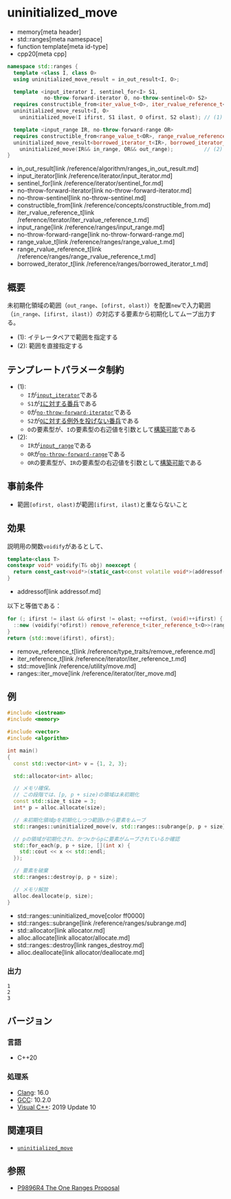 # uninitialized_move
* memory[meta header]
* std::ranges[meta namespace]
* function template[meta id-type]
* cpp20[meta cpp]

```cpp
namespace std::ranges {
  template <class I, class O>
  using uninitialized_move_result = in_out_result<I, O>;

  template <input_iterator I, sentinel_for<I> S1,
            no-throw-forward-iterator O, no-throw-sentinel<O> S2>
  requires constructible_from<iter_value_t<O>, iter_rvalue_reference_t<I>>
  uninitialized_move_result<I, O>
    uninitialized_move(I ifirst, S1 ilast, O ofirst, S2 olast); // (1) C++20

  template <input_range IR, no-throw-forward-range OR>
  requires constructible_from<range_value_t<OR>, range_rvalue_reference_t<IR>>
  uninitialized_move_result<borrowed_iterator_t<IR>, borrowed_iterator_t<OR>>
    uninitialized_move(IR&& in_range, OR&& out_range);          // (2) C++20
}
```
* in_out_result[link /reference/algorithm/ranges_in_out_result.md]
* input_iterator[link /reference/iterator/input_iterator.md]
* sentinel_for[link /reference/iterator/sentinel_for.md]
* no-throw-forward-iterator[link no-throw-forward-iterator.md]
* no-throw-sentinel[link no-throw-sentinel.md]
* constructible_from[link /reference/concepts/constructible_from.md]
* iter_rvalue_reference_t[link /reference/iterator/iter_rvalue_reference_t.md]
* input_range[link /reference/ranges/input_range.md]
* no-throw-forward-range[link no-throw-forward-range.md]
* range_value_t[link /reference/ranges/range_value_t.md]
* range_rvalue_reference_t[link /reference/ranges/range_rvalue_reference_t.md]
* borrowed_iterator_t[link /reference/ranges/borrowed_iterator_t.md]

## 概要
未初期化領域の範囲（`out_range`、`[ofirst, olast)`）を配置`new`で入力範囲（`in_range`、`[ifirst, ilast)`）の対応する要素から初期化してムーブ出力する。

- (1): イテレータペアで範囲を指定する
- (2): 範囲を直接指定する


## テンプレートパラメータ制約
- (1):
    - `I`が[`input_iterator`](/reference/iterator/input_iterator.md)である
    - `S1`が[`I`に対する番兵](/reference/iterator/sentinel_for.md)である
    - `O`が[`no-throw-forward-iterator`](no-throw-forward-iterator.md)である
    - `S2`が[`O`に対する例外を投げない番兵](no-throw-sentinel.md)である
    - `O`の要素型が、`I`の要素型の右辺値を引数として[構築可能](/reference/concepts/constructible_from.md)である
- (2):
    - `IR`が[`input_range`](/reference/ranges/input_range.md)である
    - `OR`が[`no-throw-forward-range`](no-throw-forward-range.md)である
    - `OR`の要素型が、`IR`の要素型の右辺値を引数として[構築可能](/reference/concepts/constructible_from.md)である


## 事前条件

- 範囲`[ofirst, olast)`が範囲`[ifirst, ilast)`と重ならないこと


## 効果
説明用の関数`voidify`があるとして、

```cpp
template<class T>
constexpr void* voidify(T& obj) noexcept {
  return const_cast<void*>(static_cast<const volatile void*>(addressof(obj)));
}
```
* addressof[link addressof.md]


以下と等価である：

```cpp
for (; ifirst != ilast && ofirst != olast; ++ofirst, (void)++ifirst) {
  ::new (voidify(*ofirst)) remove_reference_t<iter_reference_t<O>>(ranges::iter_move(*ifirst));
}
return {std::move(ifirst), ofirst};
```
* remove_reference_t[link /reference/type_traits/remove_reference.md]
* iter_reference_t[link /reference/iterator/iter_reference_t.md]
* std::move[link /reference/utility/move.md]
* ranges::iter_move[link /reference/iterator/iter_move.md]


## 例
```cpp example
#include <iostream>
#include <memory>

#include <vector>
#include <algorithm>

int main()
{
  const std::vector<int> v = {1, 2, 3};

  std::allocator<int> alloc;

  // メモリ確保。
  // この段階では、[p, p + size)の領域は未初期化
  const std::size_t size = 3;
  int* p = alloc.allocate(size);

  // 未初期化領域pを初期化しつつ範囲vから要素をムーブ
  std::ranges::uninitialized_move(v, std::ranges::subrange{p, p + size});

  // pの領域が初期化され、かつvからpに要素がムーブされているか確認
  std::for_each(p, p + size, [](int x) {
    std::cout << x << std::endl;
  });

  // 要素を破棄
  std::ranges::destroy(p, p + size);

  // メモリ解放
  alloc.deallocate(p, size);
}
```
* std::ranges::uninitialized_move[color ff0000]
* std::ranges::subrange[link /reference/ranges/subrange.md]
* std::allocator[link allocator.md]
* alloc.allocate[link allocator/allocate.md]
* std::ranges::destroy[link ranges_destroy.md]
* alloc.deallocate[link allocator/deallocate.md]

### 出力
```
1
2
3
```


## バージョン
### 言語
- C++20

### 処理系
- [Clang](/implementation.md#clang): 16.0
- [GCC](/implementation.md#gcc): 10.2.0
- [Visual C++](/implementation.md#visual_cpp): 2019 Update 10


## 関連項目
- [`uninitialized_move`](uninitialized_move.md)

## 参照
- [P9896R4 The One Ranges Proposal](https://www.open-std.org/jtc1/sc22/wg21/docs/papers/2018/p0896r4.pdf)
